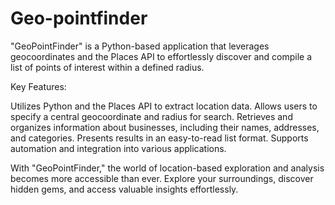 # Geo-pointfinder
"GeoPointFinder" is a Python-based application that leverages geocoordinates and the Places API to effortlessly discover and compile a list of points of interest within a defined radius. 

Key Features:

Utilizes Python and the Places API to extract location data.
Allows users to specify a central geocoordinate and radius for search.
Retrieves and organizes information about businesses, including their names, addresses, and categories.
Presents results in an easy-to-read list format.
Supports automation and integration into various applications.

With "GeoPointFinder," the world of location-based exploration and analysis becomes more accessible than ever. Explore your surroundings, discover hidden gems, and access valuable insights effortlessly.

